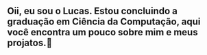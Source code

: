 ## Oii, eu sou o Lucas. Estou concluindo a graduação em Ciência da Computação, aqui você encontra um pouco sobre mim e meus projatos.👋

<!--
**lucas-bernardo-souza/lucas-bernardo-souza** is a ✨ _special_ ✨ repository because its `README.md` (this file) appears on your GitHub profile.

Here are some ideas to get you started:

- 🔭 I’m currently working on ...
- 🌱 I’m currently learning ...
- 👯 I’m looking to collaborate on ...
- 🤔 I’m looking for help with ...
- 💬 Ask me about ...
- 📫 How to reach me: ...
- 😄 Pronouns: ...
- ⚡ Fun fact: ...
-->

